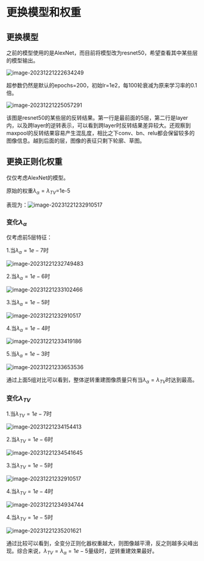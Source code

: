 # 更换模型和权重

## 更换模型

之前的模型使用的是AlexNet，而目前将模型改为resnet50，希望查看其中某些层的模型输出。

![image-20231221222634249](C:\Users\魏少杭\AppData\Roaming\Typora\typora-user-images\image-20231221222634249.png)

超参数仍然是默认的epochs=200，初始lr=1e2，每100轮衰减为原来学习率的0.1倍。

![image-20231221225057291](C:\Users\魏少杭\AppData\Roaming\Typora\typora-user-images\image-20231221225057291.png)

该图是resnet50的某些层的反转结果。第一行是最前面的5层，第二行是layer内，以及跨layer的逆转表示，可以看到跨layer时反转结果差异较大。还观察到maxpool的反转结果容易产生混乱度，相比之下conv、bn、relu都会保留较多的图像信息。越到后面的层，图像的表征只剩下轮廓、草图。

## 更换正则化权重

仅仅考虑AlexNet的模型。

原始的权重$\lambda_\alpha = \lambda_{TV}=$1e-5

表现为：![image-20231221232910517](C:\Users\魏少杭\AppData\Roaming\Typora\typora-user-images\image-20231221232910517.png)



### 变化$\lambda_\alpha$

仅考虑前5层特征：

1.当$\lambda_\alpha=1e-7$时

![image-20231221232749483](C:\Users\魏少杭\AppData\Roaming\Typora\typora-user-images\image-20231221232749483.png)

2.当$\lambda_\alpha=1e-6$时

![image-20231221233102466](C:\Users\魏少杭\AppData\Roaming\Typora\typora-user-images\image-20231221233102466.png)

3.当$\lambda_\alpha=1e-5$时

![image-20231221232910517](C:\Users\魏少杭\AppData\Roaming\Typora\typora-user-images\image-20231221232910517.png)

4.当$\lambda_\alpha=1e-4$时

![image-20231221233419186](C:\Users\魏少杭\AppData\Roaming\Typora\typora-user-images\image-20231221233419186.png)

5.当$\lambda_\alpha=1e-3$时

![image-20231221233653536](C:\Users\魏少杭\AppData\Roaming\Typora\typora-user-images\image-20231221233653536.png)

通过上面5组对比可以看到，整体逆转重建图像质量只有当$\lambda_\alpha=\lambda_{TV}$时达到最高。

### 变化$\lambda_{TV}$

1.当$\lambda_{TV}=1e-7$时

![image-20231221234154413](C:\Users\魏少杭\AppData\Roaming\Typora\typora-user-images\image-20231221234154413.png)

2.当$\lambda_{TV}=1e-6$时

![image-20231221234541645](C:\Users\魏少杭\AppData\Roaming\Typora\typora-user-images\image-20231221234541645.png)

3.当$\lambda_{TV}=1e-5$时

![image-20231221232910517](C:\Users\魏少杭\AppData\Roaming\Typora\typora-user-images\image-20231221232910517.png)

4.当$\lambda_{TV}=1e-4$时

![image-20231221234934744](C:\Users\魏少杭\AppData\Roaming\Typora\typora-user-images\image-20231221234934744.png)

4.当$\lambda_{TV}=1e-5$时

![image-20231221235201621](C:\Users\魏少杭\AppData\Roaming\Typora\typora-user-images\image-20231221235201621.png)

通过比较可以看到，全变分正则化器权重越大，则图像越平滑，反之则越多尖峰出现。综合来说，$\lambda_{TV}=\lambda_\alpha=1e-5$量级时，逆转重建效果最好。
